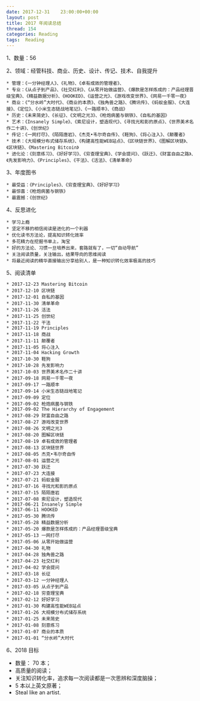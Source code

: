 ```yaml
---
date: 2017-12-31    23:00:00+00:00
layout: post
title: 2017 年阅读总结
thread: 154
categories: Reading
tags:  Reading
---
```




1、数量：56

2、领域：经管科技、商业、历史、设计、传记、技术、自我提升

	* 管理：《一分钟经理人》、《礼物》、《卓有成效的管理者》、
	* 专业：《从点子到产品》、《社交红利》、《从零开始做运营》、《爆款是怎样炼成的：产品经理晋级宝典》、《精益数据分析》、《HOOKED》、《运营之光》、《游戏改变世界》、《网易一千零一夜》
	* 商业：《“分水岭”大时代》、《商业的本质》、《独角兽之路》、《腾讯传》、《蚂蚁金服》、《大连接》、《定位》、《小米生态链战地笔记》、《一路顺丰》、《商战》
	* 历史：《未来简史》、《长征》、《文明之光3》、《枪炮病菌与钢铁》、《自私的基因》
	* 艺术：《Insanely Simple》、《索尼设计，塑造现代》、《寻找光和影的原点》、《世界美术名作二十讲》、《创世纪》
	* 传记：《一网打尽》、《陌陌唐岩》、《杰克•韦尔奇自传》、《鞋狗》、《将心注入》、《颠覆者》
	* 技术：《大规模分布式储存系统》、《构建高性能WEB站点》、《区块链世界》、《图解区块链》、《区块链》、《Mastering Bitcoin》
	* 进化论：《刻意练习》、《好好学习》、《穷查理宝典》、《学会提问》、《跃迁》、《财富自由之路》、《先发影响力》、《Principles》、《干法》、《活法》、《清单革命》

3、年度图书

	* 最受益：《Principles》、《穷查理宝典》、《好好学习》
	* 最惊喜：《枪炮病菌与钢铁》
	* 最震撼：《创世纪》

4、反思进化

	* 学习上瘾
	* 坚定不移的相信阅读是进化的一个利器
	* 优化读书方法论，提高知识转化效率
	* 多花精力在挖掘书单上，淘宝
	* 好的方法论、习惯一旦培养出来，套路就有了，一切“自动导航”
	* 关注阅读质量，关注输出，结果导向的思维阅读
	* 将最近阅读的精华直接输出分享给别人，是一种知识转化效率极高的技巧

5、阅读清单

	* 2017-12-23 Mastering Bitcoin
	* 2017-12-10 区块链
	* 2017-12-01 自私的基因
	* 2017-11-30 清单革命
	* 2017-11-26 活法
	* 2017-11-25 创世纪
	* 2017-11-22 干法
	* 2017-11-19 Principles
	* 2017-11-18 商战
	* 2017-11-11 颠覆者
	* 2017-11-05 将心注入
	* 2017-11-04 Hacking Growth
	* 2017-10-30 鞋狗
	* 2017-10-28 先发影响力
	* 2017-10-03 世界美术名作二十讲
	* 2017-09-18 网易一千零一夜
	* 2017-09-17 一路顺丰
	* 2017-09-14 小米生态链战地笔记
	* 2017-09-09 定位
	* 2017-09-02 枪炮病菌与钢铁
	* 2017-09-02 The Hierarchy of Engagement
	* 2017-08-29 财富自由之路
	* 2017-08-27 游戏改变世界
	* 2017-08-26 文明之光3
	* 2017-08-20 图解区块链
	* 2017-08-19 卓有成效的管理者
	* 2017-08-13 区块链世界
	* 2017-08-05 杰克•韦尔奇自传
	* 2017-08-01 运营之光
	* 2017-07-30 跃迁
	* 2017-07-23 大连接
	* 2017-07-21 蚂蚁金服
	* 2017-07-16 寻找光和影的原点
	* 2017-07-15 陌陌唐岩
	* 2017-07-08 索尼设计，塑造现代
	* 2017-06-21 Insanely Simple
	* 2017-06-11 HOOKED
	* 2017-05-30 腾讯传
	* 2017-05-28 精益数据分析
	* 2017-05-20 爆款是怎样炼成的：产品经理晋级宝典
	* 2017-05-13 一网打尽
	* 2017-05-06 从零开始做运营
	* 2017-04-30 礼物
	* 2017-04-28 独角兽之路
	* 2017-04-23 社交红利
	* 2017-04-02 学会提问
	* 2017-03-18 长征
	* 2017-03-12 一分钟经理人
	* 2017-03-05 从点子到产品
	* 2017-02-18 穷查理宝典
	* 2017-02-12 好好学习
	* 2017-01-30 构建高性能WEB站点
	* 2017-01-26 大规模分布式储存系统
	* 2017-01-25 未来简史
	* 2017-01-08 刻意练习
	* 2017-01-07 商业的本质
	* 2017-01-01 “分水岭”大时代

6、2018 目标

* 数量： 70 本；
* 高质量的阅读；
* 关注知识转化率，追求每一次阅读都是一次思辨和深度脑操；
* 5 本以上英文原著；
* Steal like an artist.


























